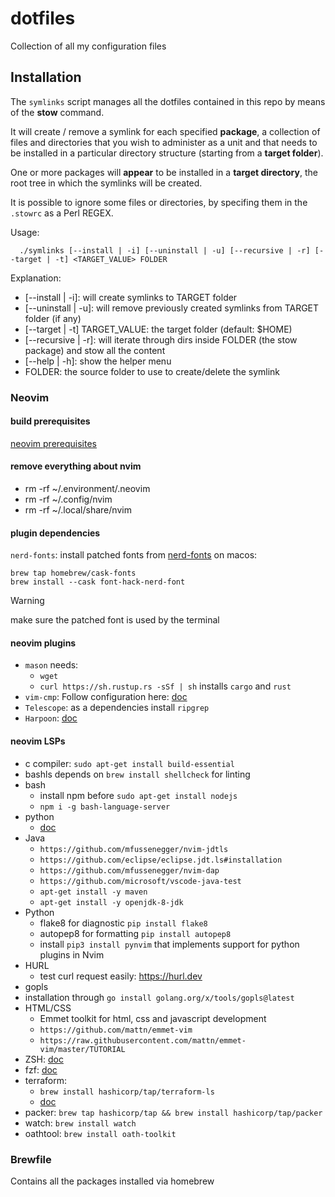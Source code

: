 # dotfiles
Collection of all my configuration files

## Installation
The `symlinks` script manages all the dotfiles contained in this repo by means of the **stow** command.

It will create / remove a symlink for each specified **package**, a collection of files and directories that you wish to administer as a unit and that needs to be installed in a particular directory structure (starting from a **target folder**).

One or more packages will __appear__ to be installed in a **target directory**, the root tree in which the symlinks will be created.

It is possible to ignore some files or directories, by specifing them in the `.stowrc` as a Perl REGEX.

Usage:
```
  ./symlinks [--install | -i] [--uninstall | -u] [--recursive | -r] [--target | -t] <TARGET_VALUE> FOLDER
```
Explanation:
* [--install | -i]: will create symlinks to TARGET folder
* [--uninstall | -u]: will remove previously created symlinks from TARGET folder (if any)
* [--target | -t] TARGET_VALUE: the target folder (default: $HOME)
* [--recursive | -r]: will iterate through dirs inside FOLDER (the stow package) and stow all the content
* [--help | -h]: show the helper menu
* FOLDER: the source folder to use to create/delete the symlink

### Neovim
#### build prerequisites
[neovim prerequisites](https://github.com/neovim/neovim/wiki/Building-Neovim#build-prerequisites)

#### remove everything about nvim
- rm -rf ~/.environment/.neovim
- rm -rf ~/.config/nvim
- rm -rf ~/.local/share/nvim

#### plugin dependencies
`nerd-fonts`: install patched fonts from [nerd-fonts](https://github.com/ryanoasis/nerd-fonts)
on macos:
```
brew tap homebrew/cask-fonts
brew install --cask font-hack-nerd-font
```
> [!warning]
> make sure the patched font is used by the terminal

#### neovim plugins
- `mason` needs:
  - `wget`
  - `curl https://sh.rustup.rs -sSf | sh` installs `cargo` and `rust`
- `vim-cmp`: Follow configuration here: [doc](https://github.com/hrsh7th/nvim-cmp)
- `Telescope`: as a dependencies install `ripgrep`
- `Harpoon`: [doc](https://github.com/ThePrimeagen/harpoon)

#### neovim LSPs
- c compiler: `sudo apt-get install build-essential`
- bashls depends on `brew install shellcheck` for linting
- bash
  - install npm before `sudo apt-get install nodejs`
  - `npm i -g bash-language-server`
- python
  - [doc](https://github.com/palantir/python-language-server)
- Java
  - `https://github.com/mfussenegger/nvim-jdtls`
  - `https://github.com/eclipse/eclipse.jdt.ls#installation`
  - `https://github.com/mfussenegger/nvim-dap`
  - `https://github.com/microsoft/vscode-java-test`
  - `apt-get install -y maven`
  - `apt-get install -y openjdk-8-jdk`
- Python
  - flake8 for diagnostic `pip install flake8`
  - autopep8 for formatting `pip install autopep8`
  - install `pip3 install pynvim` that implements support for python plugins in Nvim
- HURL
  - test curl request easily: https://hurl.dev
- gopls
 - installation through `go install golang.org/x/tools/gopls@latest`
- HTML/CSS
  - Emmet toolkit for html, css and javascript development
  - `https://github.com/mattn/emmet-vim`
  - `https://raw.githubusercontent.com/mattn/emmet-vim/master/TUTORIAL`
- ZSH: [doc](https://wiki.archlinux.org/title/zsh#History_search)
- fzf: [doc](https://github.com/unixorn/fzf-zsh-plugin)
- terraform:
  - `brew install hashicorp/tap/terraform-ls`
  - [doc](https://github.com/hashicorp/terraform-ls)
- packer: `brew tap hashicorp/tap && brew install hashicorp/tap/packer`
-  watch: `brew install watch`
- oathtool: `brew install oath-toolkit`

### Brewfile
Contains all the packages installed via homebrew

